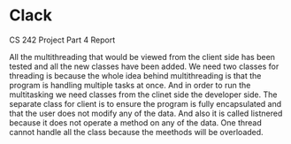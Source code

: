# Clack
CS 242 Project Part 4 Report 

All the multithreading that would be viewed from the client side has been tested and all the new classes have been added.
We need two classes for threading is because the whole idea behind multithreading is that the program is handling 
multiple tasks at once. And in order to run the multitasking we need classes from the clinet side the developer side. 
The separate class for client is to ensure the program is fully encapsulated and that the user does not modify any of 
the data. And also it is called listnered because it does not operate a method on any of the data. One thread cannot 
handle all the class because the meethods will be overloaded. 
